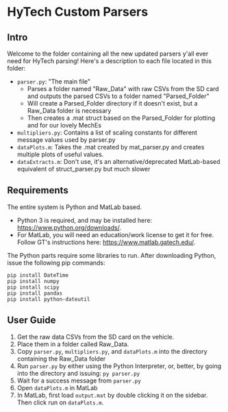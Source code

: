 # HyTech Custom Parsers
## Intro
Welcome to the folder containing all the new updated parsers y'all ever need for HyTech parsing!
Here's a description to each file located in this folder:
- `parser.py`: "The main file"
    - Parses a folder named "Raw_Data" with raw CSVs from the SD card and outputs the parsed CSVs to a folder named "Parsed_Folder"
    - Will create a Parsed_Folder directory if it doesn't exist, but a Raw_Data folder is necessary
    - Then creates a .mat struct based on the Parsed_Folder for plotting and for our lovely MechEs
- `multipliers.py`: Contains a list of scaling constants for different message values used by parser.py
- `dataPlots.m`: Takes the .mat created by mat_parser.py and creates multiple plots of useful values.
- `dataExtracts.m`: Don't use, it's an alternative/deprecated MatLab-based equivalent of struct_parser.py but much slower

## Requirements
The entire system is Python and MatLab based.
- Python 3 is required, and may be installed here: https://www.python.org/downloads/.
- For MatLab, you will need an education/work license to get it for free. Follow GT's instructions here: https://www.matlab.gatech.edu/.

The Python parts require some libraries to run. After downloading Python, issue the following pip commands:
```
pip install DateTime
pip install numpy
pip install scipy
pip install pandas
pip install python-dateutil
```

## User Guide
1. Get the raw data CSVs from the SD card on the vehicle.
2. Place them in a folder called Raw_Data.
3. Copy `parser.py`, `multipliers.py`, and `dataPlots.m` into the directory containing the Raw_Data folder
4. Run `parser.py` by either using the Python Interpreter, or, better, by going into the directory and issuing: `py parser.py`
5. Wait for a success message from `parser.py`
6. Open `dataPlots.m` in MatLab
7. In MatLab, first load `output.mat` by double clicking it on the sidebar. Then click run on `dataPlots.m`.
